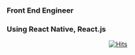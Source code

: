 ### Front End Engineer

### Using React Native, React.js

  <div align=center>
	
  [![Hits](https://hits.seeyoufarm.com/api/count/incr/badge.svg?url=https%3A%2F%2Fgithub.com%2hyun940630)](https://hits.seeyoufarm.com) 
	
  </div>
